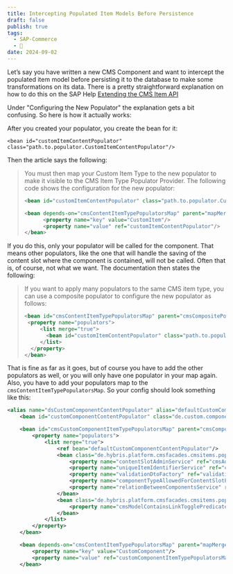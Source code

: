 ```yaml
---
title: Intercepting Populated Item Models Before Persistence
draft: false
publish: true
tags:
  - SAP-Commerce
  - 🌲
date: 2024-09-02
---
```

Let’s say you have written a new CMS Component and want to intercept the populated item model before persisting it to the database to make some transformations on its data. There is a pretty straightforward explanation on how to do this on the SAP Help [Extending the CMS Item API](https://help.sap.com/docs/SAP_COMMERCE/9d346683b0084da2938be8a285c0c27a/cf0445b16a4f44d9844381a34572d7b8.html)

Under "Configuring the New Populator" the explanation gets a bit confusing. So here is how it actually works:

After you created your populator, you create the bean for it:
```
<bean id="customItemContentPopulator" class="path.to.populator.CustomItemContentPopulator"/>
```

Then the article says the following:
> You must then map your Custom Item Type to the new populator to make it visible to the CMS Item Type Populator Provider. The following code shows the configuration for the new populator:
> ```XML
> <bean id="customItemContentPopulator" class="path.to.populator.CustomItemContentPopulator"/>
> 
> <bean depends-on="cmsContentItemTypePopulatorsMap" parent="mapMergeDirective">
> 		<property name="key" value="CustomItem"/>
> 		<property name="value" ref="customItemContentPopulator"/>
> </bean>
> ```

If you do this, only your populator will be called for the component. That means other populators, like the one that will handle the saving of the content slot where the component is contained, will not be called. Often that is, of course, not what we want. The documentation then states the following:

>If you want to apply many populators to the same CMS item type, you can use a composite populator to configure the new populator as follows:
>```XML
><bean id="cmsContentItemTypePopulatorsMap" parent="cmsCompositePopulator">
>  <property name="populators">
>      <list merge="true">
>        <bean id="customItemContentPopulator" class="path.to.populator.CustomItemContentPopulator"/>
>      </list>
>   </property>
></bean> 
>```

That is fine as far as it goes, but of course you have to add the other populators as well, or you will only have one populator in your map again. Also, you have to add your populators map to the `cmsContentItemTypePopulatorsMap`. So your config should look something like this:

```XML
<alias name="dsCustomComponentContentPopulator" alias="defaultCustomComponentContentPopulator"/>
    <bean id="customComponentContentPopulator" class="de.custom.components.populators.CustomComponentContentPopulator" />

    <bean id="cmsCustomComponentItemTypePopulatorsMap" parent="cmsCompositePopulator">
        <property name="populators">
            <list merge="true">
                <ref bean="defaultCustomComponentContentPopulator"/>
                <bean class="de.hybris.platform.cmsfacades.cmsitems.populators.AbstractCMSComponentContentPopulator">
                    <property name="contentSlotAdminService" ref="cmsAdminContentSlotService"/>
                    <property name="uniqueItemIdentifierService" ref="cmsUniqueItemIdentifierService"/>
                    <property name="validationDtoFactory" ref="validationDtoFactory"/>
                    <property name="componentTypeAllowedForContentSlotPredicate" ref="componentTypeAllowedForContentSlotPredicate"/>
                    <property name="relationBetweenComponentsService" ref="relationBetweenComponentsService"/>
                </bean>
                <bean class="de.hybris.platform.cmsfacades.cmsitems.populators.CMSItemLinkToggleDataToModelPopulator">
                    <property name="cmsModelContainsLinkTogglePredicate" ref="cmsModelContainsLinkTogglePredicate"/>
                </bean>
            </list>
        </property>
    </bean>

    <bean depends-on="cmsContentItemTypePopulatorsMap" parent="mapMergeDirective">
        <property name="key" value="CustomComponent"/>
        <property name="value" ref="customComponentItemTypePopulatorsMap"/>
    </bean>
```

